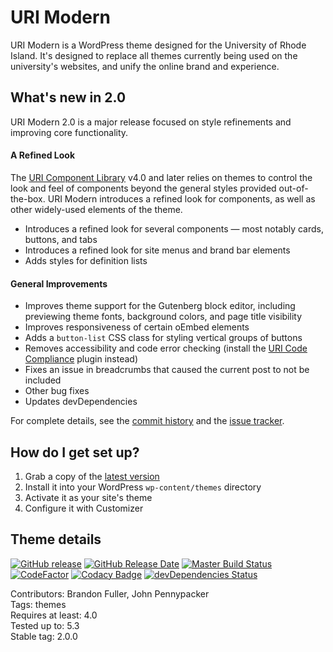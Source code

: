 # URI Modern

URI Modern is a WordPress theme designed for the University of Rhode Island. It's designed to replace all themes currently being used on the university's websites, and unify the online brand and experience.

## What's new in 2.0

URI Modern 2.0 is a major release focused on style refinements and improving core functionality.

#### A Refined Look

The [URI Component Library](https://github.com/uriweb/uri-component-library) v4.0 and later relies on themes to control the look and feel of components beyond the general styles provided out-of-the-box.  URI Modern introduces a refined look for components, as well as other widely-used elements of the theme.

* Introduces a refined look for several components &mdash; most notably cards, buttons, and tabs
* Introduces a refined look for site menus and brand bar elements
* Adds styles for definition lists

#### General Improvements

* Improves theme support for the Gutenberg block editor, including previewing theme fonts, background colors, and page title visibility
* Improves responsiveness of certain oEmbed elements
* Adds a `button-list` CSS class for styling vertical groups of buttons
* Removes accessibility and code error checking (install the [URI Code Compliance](https://github.com/uriweb/uri-code-compliance) plugin instead)
* Fixes an issue in breadcrumbs that caused the current post to not be included
* Other bug fixes
* Updates devDependencies

For complete details, see the [commit history](https://github.com/uriweb/uri-modern/pull/179/commits) and the [issue tracker](https://github.com/uriweb/uri-modern/issues).

## How do I get set up?

1. Grab a copy of the [latest version](https://github.com/uriweb/uri-modern/releases/latest)
2. Install it into your WordPress `wp-content/themes` directory
3. Activate it as your site's theme
4. Configure it with Customizer

## Theme details

[![GitHub release](https://img.shields.io/github/release/uriweb/uri-modern.svg)](https://github.com/uriweb/uri-modern/releases/latest)
[![GitHub Release Date](https://img.shields.io/github/release-date/uriweb/uri-modern.svg)](https://github.com/uriweb/uri-modern/releases/latest)
[![Master Build Status](https://travis-ci.org/uriweb/uri-modern.svg?branch=master "Master build status")](https://travis-ci.org/uriweb/uri-modern)
[![CodeFactor](https://www.codefactor.io/repository/github/uriweb/uri-modern/badge/master)](https://www.codefactor.io/repository/github/uriweb/uri-modern/overview/master)
[![Codacy Badge](https://img.shields.io/codacy/grade/cc0b943ef637481b87d3b17ff9f5b1c0.svg)](https://www.codacy.com/app/uriweb/uri-modern?utm_source=github.com&amp;utm_medium=referral&amp;utm_content=uriweb/uri-modern&amp;utm_campaign=Badge_Grade)
[![devDependencies Status](https://david-dm.org/uriweb/uri-modern/dev-status.svg "devDependencies status")](https://david-dm.org/uriweb/uri-modern?type=dev)

Contributors: Brandon Fuller, John Pennypacker  
Tags: themes  
Requires at least: 4.0  
Tested up to: 5.3  
Stable tag: 2.0.0  
